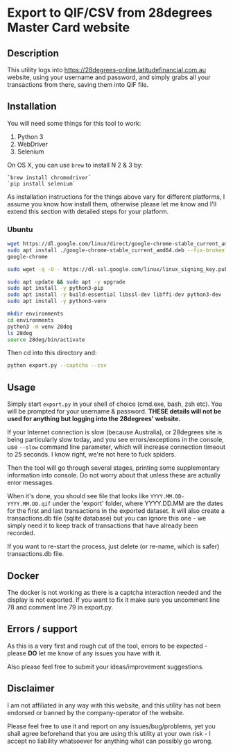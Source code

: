 
# Export to QIF/CSV from 28degrees Master Card website


## Description

This utility logs into https://28degrees-online.latitudefinancial.com.au website, using
your username and password, and simply grabs all your transactions from there,
saving them into QIF file.


## Installation

You will need some things for this tool to work:

1. Python 3
1. WebDriver
1. Selenium

On OS X, you can use `brew` to install N 2 & 3 by:

    `brew install chromedriver`
    `pip install selenium`

As installation instructions for the things above vary for different platforms,
I assume you know how install them, otherwise please let me know and I'll
extend this section with detailed steps for your platform.

### Ubuntu

```sh
wget https://dl.google.com/linux/direct/google-chrome-stable_current_amd64.deb
sudo apt install ./google-chrome-stable_current_amd64.deb --fix-broken
google-chrome

sudo wget -q -O - https://dl-ssl.google.com/linux/linux_signing_key.pub | apt-key add - && \\n  sh -c 'echo "deb [arch=amd64] http://dl.google.com/linux/chrome/deb/ stable main" >> /etc/apt/sources.list.d/google-chrome.list'

sudo apt update && sudo apt -y upgrade
sudo apt install -y python3-pip
sudo apt install -y build-essential libssl-dev libffi-dev python3-dev
sudo apt install -y python3-venv

mkdir environments
cd environments
python3 -m venv 28deg
ls 28deg
source 28deg/bin/activate
```

Then cd into this directory and:

```sh
python export.py --captcha --csv
```


## Usage

Simply start `export.py` in your shell of choice (cmd.exe, bash, zsh etc).
You will be prompted for your username & password. **THESE details will not be
used for anything but logging into the 28degrees' website.**

If your Internet connection is slow (because Australia), or 28degrees site is being particularly
slow today, and you see errors/exceptions in the console, use `--slow` command line parameter, which
will increase connection timeout to 25 seconds. I know right, we're not here to fuck spiders.

Then the tool will go through several stages, printing some supplementary information
into console. Do not worry about that unless these are actually error
messages.

When it's done, you should see file that looks like `YYYY.MM.DD-YYYY.MM.DD.qif` under
the 'export' folder, where YYYY.DD.MM are the dates for the first and last transactions
in the exported dataset. It will also create a transactions.db file (sqlite database) but
you can ignore this one - we simply need it to keep track of transactions that have already
been recorded.

If you want to re-start the process, just delete (or re-name, which is safer) transactions.db file.

## Docker

The docker is not working as there is a captcha interaction needed and the display is not exported. If you want to fix
it make sure you uncomment line 78 and comment line 79 in export.py.

## Errors / support

As this is a very first and rough cut of the tool, errors to be expected - please **DO**
let me know of any issues you have with it.

Also please feel free to submit your ideas/improvement suggestions.


## Disclaimer

I am not affiliated in any way with this website, and this utility has not been
endorsed or banned by the company-operator of the website.

Please feel free to use it and report on any issues/bug/problems, yet you shall
agree beforehand that you are using this utility at your own risk - I accept
no liability whatsoever for anything what can possibly go wrong.
